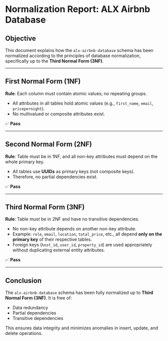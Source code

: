# Normalization Report: ALX Airbnb Database

## Objective

This document explains how the `alx-airbnb-database` schema has been normalized according to the principles of database normalization, specifically up to the **Third Normal Form (3NF)**.

---

## First Normal Form (1NF)

**Rule**: Each column must contain atomic values; no repeating groups.

- All attributes in all tables hold atomic values (e.g., `first_name`, `email`, `pricepernight`).
- No multivalued or composite attributes exist.
  
✅ **Pass**

---

## Second Normal Form (2NF)

**Rule**: Table must be in 1NF, and all non-key attributes must depend on the whole primary key.

- All tables use **UUIDs** as primary keys (not composite keys).
- Therefore, no partial dependencies exist.

✅ **Pass**

---

## Third Normal Form (3NF)

**Rule**: Table must be in 2NF and have no transitive dependencies.

- No non-key attribute depends on another non-key attribute.
- Example: `role`, `email`, `location`, `total_price`, etc., all depend **only on the primary key** of their respective tables.
- Foreign keys (`host_id`, `user_id`, `property_id`) are used appropriately without duplicating external entity attributes.

✅ **Pass**

---

## Conclusion

The `alx-airbnb-database` schema has been fully normalized up to **Third Normal Form (3NF)**. It is free of:
- Data redundancy
- Partial dependencies
- Transitive dependencies

This ensures data integrity and minimizes anomalies in insert, update, and delete operations.
